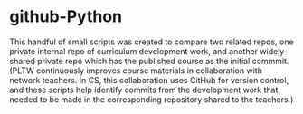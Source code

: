 github-Python
=============

This handful of small scripts was created to compare two related repos, one  private internal repo of curriculum development work, and another widely-shared private repo which has the published course as the initial commmit. (PLTW continuously improves course materials in collaboration with network teachers. In CS, this collaboration uses GitHub for version control, and these scripts help identify commits from the development work that needed to be made in the corresponding repository shared to the teachers.) 
